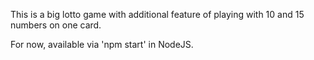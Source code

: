 This is a big lotto game with additional feature of playing with 10 and 15 numbers on one card.

For now, available via 'npm start' in NodeJS.